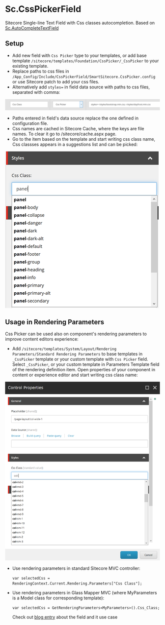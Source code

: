 # Sc.CssPickerField

Sitecore Single-line Text Field with Css classes autocompletion. Based on [Sc.AutoCompleteTextField](https://github.com/whuu/Sc.AutoCompleteTextField) 

## Setup
* Add new field with `Css Picker` type to your templates, or add base template `/sitecore/templates/Foundation/CssPicker/_CssPicker` to your existing template.
* Replace paths to css files in `/App_Config/Include/CssPickerField/SmartSitecore.CssPicker.config` or use Sitecore patch to add your css files. 
* Alternatively add `styles=` in field data source with paths to css files, separated with comma:

![Css picker field datasource](https://raw.githubusercontent.com/whuu/Sc.CssPickerField/master/img/css-picker-with-datasource.PNG)

* Paths entered in field's data source replace the one defined in configuration file.
* Css names are cached in Sitecore Cache, where the keys are file names. To clear it go to /sitecore/cache.aspx page.
* Go to the item based on the template and start writing css class name, Css classses appears in a suggestions list and can be picked:

![Css picker field](https://raw.githubusercontent.com/whuu/Sc.CssPickerField/master/img/css-picker-field.png)

## Usage in Rendering Parameters
Css Picker can be used also on component's rendering parameters to improve content editors experience:
* Add `/sitecore/templates/System/Layout/Rendering Parameters/Standard Rendering Parameters` to base templates in `_CssPicker` template or your custom template with `Css Picker` field. 
Select `_CssPicker`, or your custom template in Parameters Template field of the rendering definition item.
Open properties of your component in content or experience editor and start writing css class name:

![Css picker field](https://raw.githubusercontent.com/whuu/Sc.CssPickerField/master/img/css-picker-in-rendering-params.PNG)
* Use rendering parameters in standard Sitecore MVC controller:

  `var selectedCss = RenderingContext.Current.Rendering.Parameters["Css Class"];`
* Use rendering parameters in Glass Mapper MVC (where MyParameters is a Model class for corresponding template):

  `var selectedCss = GetRenderingParameters<MyParameters>().Css_Class;`
  
  Check out [blog entry](http://smartsitecore.com/en/autocomplete-single-line-text-css-picker-field/) about the field and it use case 

